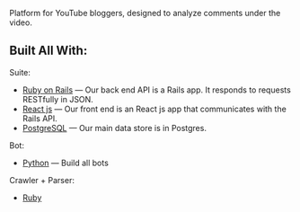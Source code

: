 Platform for YouTube bloggers, designed to analyze comments under the video.

## Built All With:

Suite:
- [Ruby on Rails](https://github.com/rails/rails) &mdash; Our back end API is a Rails app. It responds to requests RESTfully in JSON.
- [React js](https://github.com/facebook/react) &mdash; Our front end is an React js app that communicates with the Rails API.
- [PostgreSQL](https://www.postgresql.org/) &mdash; Our main data store is in Postgres.

Bot:
- [Python](https://www.python.org) &mdash; Build all bots

Crawler + Parser:
- [Ruby](https://github.com/ruby/ruby)


